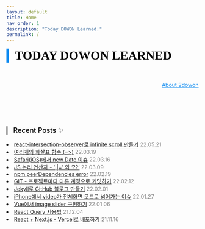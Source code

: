 ```yaml
---
layout: default
title: Home
nav_order: 1
description: "Today DOWON Learned."
permalink: /
---
```


<div style="font-family: 'Gugi', cursive; font-size:32px; font-weight: 800; border-left: 7px solid #0687f0; padding-left:15px !important; color:#000000; margin-bottom: 50px;">TODAY DOWON LEARNED</div>

<div align="right"><a href="{{ '/about' | absolute_url }}" style="color:#0687f0;">About 2dowon</a></div>

<div style="font-size:18px; font-weight: 500; border-left: 3px solid #404040; padding-left:15px !important; color:#000000; margin-top:100px; margin-bottom:15px;">Recent Posts ✨</div>

<li>
    <a href="https://2dowon.github.io/docs/react/infinite-scroll-with-react-intersection-observer/">react-intersection-observer로 infinite scroll 만들기</a>
    <span style="color:#808080">22.05.21</span>
</li>
<li>
    <a href="https://2dowon.github.io/docs/javascript/multiple-arrow-function/">여러개의 화살표 함수 (=>)</a>
    <span style="color:#808080">22.03.19</span>
</li>
<li>
    <a href="https://2dowon.github.io/docs/javascript/ios-new-date/">Safari(iOS)에서 new Date 이슈</a>
    <span style="color:#808080">22.03.16</span>
</li>
<li>
    <a href="https://2dowon.github.io/docs/javascript/logical-assignments/">JS 논리 연산자 - ‘||=’ 와 ‘??’</a>
    <span style="color:#808080">22.03.09</span>
</li>
<li>
    <a href="https://2dowon.github.io/docs/etc/npm-peerDependencies-error/">npm peerDependencies error</a>
    <span style="color:#808080">22.02.19</span>
</li>
<li>
    <a href="https://2dowon.github.io/docs/etc/commit-by-different-account/">GIT - 프로젝트마다 다른 계정으로 커밋하기</a>
    <span style="color:#808080">22.02.12</span>
</li>
<li>
    <a href="https://2dowon.github.io/docs/etc/jekyll-blog/">Jekyll로 GitHub 블로그 만들기</a>
    <span style="color:#808080">22.02.01</span>
</li>
<li>
    <a href="https://2dowon.github.io/docs/html/play-video-with-iphone/">iPhone에서 video가 전체화면 모드로 넘어가는 이슈</a>
    <span style="color:#808080">22.01.27</span>
</li>
<li>
    <a href="https://2dowon.github.io/docs/vue/image-slider/">Vue에서 image slider 구현하기</a>
    <span style="color:#808080">22.01.06</span>
</li>
<li>
    <a href="https://2dowon.github.io/docs/react/how-to-use-react-query/">React Query 사용법</a>
    <span style="color:#808080">21.12.04</span>
</li>
<li>
    <a href="https://2dowon.github.io/docs/react/deploy-by-vercel/">React + Next.js - Vercel로 배포하기</a>
    <span style="color:#808080">21.11.16</span>
</li>
